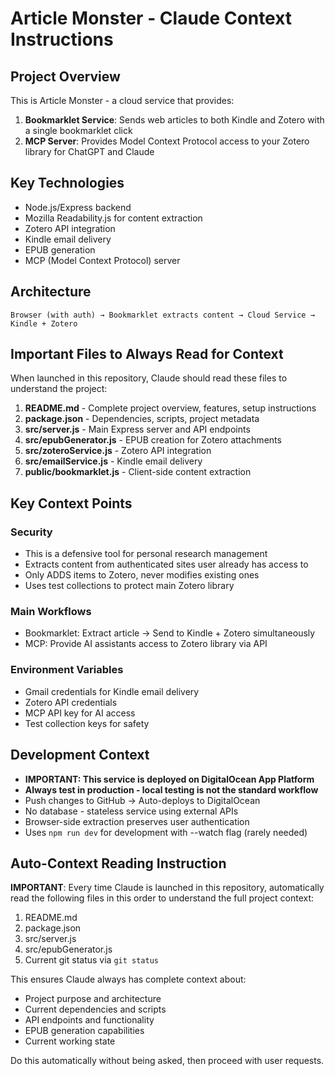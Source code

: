 # Article Monster - Claude Context Instructions

## Project Overview
This is Article Monster - a cloud service that provides:
1. **Bookmarklet Service**: Sends web articles to both Kindle and Zotero with a single bookmarklet click
2. **MCP Server**: Provides Model Context Protocol access to your Zotero library for ChatGPT and Claude

## Key Technologies
- Node.js/Express backend
- Mozilla Readability.js for content extraction
- Zotero API integration
- Kindle email delivery
- EPUB generation
- MCP (Model Context Protocol) server

## Architecture
```
Browser (with auth) → Bookmarklet extracts content → Cloud Service → Kindle + Zotero
```

## Important Files to Always Read for Context

When launched in this repository, Claude should read these files to understand the project:

1. **README.md** - Complete project overview, features, setup instructions
2. **package.json** - Dependencies, scripts, project metadata
3. **src/server.js** - Main Express server and API endpoints
4. **src/epubGenerator.js** - EPUB creation for Zotero attachments
5. **src/zoteroService.js** - Zotero API integration
6. **src/emailService.js** - Kindle email delivery
7. **public/bookmarklet.js** - Client-side content extraction

## Key Context Points

### Security
- This is a defensive tool for personal research management
- Extracts content from authenticated sites user already has access to
- Only ADDS items to Zotero, never modifies existing ones
- Uses test collections to protect main Zotero library

### Main Workflows
- Bookmarklet: Extract article → Send to Kindle + Zotero simultaneously
- MCP: Provide AI assistants access to Zotero library via API

### Environment Variables
- Gmail credentials for Kindle email delivery
- Zotero API credentials
- MCP API key for AI access
- Test collection keys for safety

## Development Context
- **IMPORTANT: This service is deployed on DigitalOcean App Platform**
- **Always test in production - local testing is not the standard workflow**
- Push changes to GitHub → Auto-deploys to DigitalOcean
- No database - stateless service using external APIs
- Browser-side extraction preserves user authentication
- Uses `npm run dev` for development with --watch flag (rarely needed)

## Auto-Context Reading Instruction

**IMPORTANT**: Every time Claude is launched in this repository, automatically read the following files in this order to understand the full project context:

1. README.md
2. package.json  
3. src/server.js
4. src/epubGenerator.js
5. Current git status via `git status`

This ensures Claude always has complete context about:
- Project purpose and architecture
- Current dependencies and scripts
- API endpoints and functionality  
- EPUB generation capabilities
- Current working state

Do this automatically without being asked, then proceed with user requests.